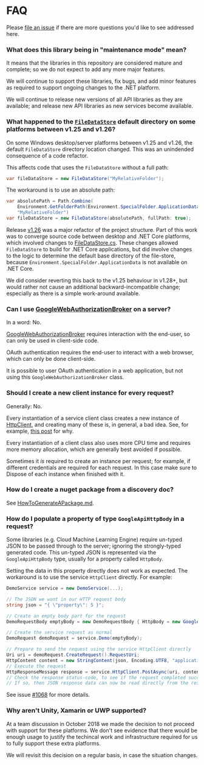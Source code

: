 # FAQ

Please [file an issue](https://github.com/googleapis/google-api-dotnet-client/issues/new) if there are more questions you'd like to see addressed here.

### What does this library being in "maintenance mode" mean?

It means that the libraries in this repository are considered mature and complete; so we do not expect to add any more major features.

We will continue to support these libraries, fix bugs, and add minor features as required to support ongoing changes to the .NET platform.

We will continue to release new versions of all API libraries as they are available; and release new API libraries as new services become available.

### What happened to the [`FileDataStore`](https://github.com/googleapis/google-api-dotnet-client/blob/main/Src/Support/Google.Apis/Util/Store/FileDataStore.cs) default directory on some platforms between v1.25 and v1.26?

On some Windows desktop/server platforms between v1.25 and v1.26, the default `FileDataStore` directory location changed. This was an unindended consequence of a code refactor.

This affects code that uses the `FileDataStore` without a full path:

```C#
var fileDataStore = new FileDataStore("MyRelativeFolder");
```

The workaround is to use an absolute path:
```C#
var absolutePath = Path.Combine(
    Environment.GetFolderPath(Environment.SpecialFolder.ApplicationData),
    "MyRelativeFolder")
var fileDataStore = new FileDataStore(absolutePath, fullPath: true);
```

Release [v1.26](https://github.com/googleapis/google-api-dotnet-client/releases/tag/v1.26.2) was a major refactor of the project structure. Part of this work was to converge source code between desktop and .NET Core platforms, which involved changes to [FileDataStore.cs](https://github.com/googleapis/google-api-dotnet-client/blob/main/Src/Support/Google.Apis/Util/Store/FileDataStore.cs). These changes allowed `FileDataStore` to build for .NET Core applications, but did involve changes to the logic to determine the default base directory of the file-store, because `Environment.SpecialFolder.ApplicationData` is not available on .NET Core.

We did consider reverting this back to the v1.25 behaviour in v1.28+, but would rather not cause an additional backward-incompatible change; especially as there is a simple work-around available. 

### Can I use [GoogleWebAuthorizationBroker](https://github.com/googleapis/google-api-dotnet-client/blob/main/Src/Support/Google.Apis.Auth/OAuth2/GoogleWebAuthorizationBroker.cs) on a server?

In a word: No.

[GoogleWebAuthorizationBroker](https://github.com/googleapis/google-api-dotnet-client/blob/main/Src/Support/Google.Apis.Auth/OAuth2/GoogleWebAuthorizationBroker.cs) requires interaction with the end-user, so can only be used in client-side code.

OAuth authentication requires the end-user to interact with a web browser, which can only be done client-side.

It is possible to user OAuth authentication in a web application, but not using this `GoogleWebAuthorizationBroker` class.

### Should I create a new client instance for every request?

Generally: No.

Every instantiation of a service client class creates a new instance of
[HttpClient](https://msdn.microsoft.com/en-us/library/system.net.http.httpclient(v=vs.118).aspx),
and creating many of these is, in general, a bad idea. See, for example,
[this post](https://aspnetmonsters.com/2016/08/2016-08-27-httpclientwrong/) for why.

Every instantiation of a client class also uses more CPU time and requires more memory allocation,
which are generally best avoided if possible.

Sometimes it *is* required to create an instance per request; for example, if different
credentials are required for each request.
In this case make sure to Dispose of each instance when finished with it.

### How do I create a nuget package from a discovery doc?

See [HowToGenerateAPackage.md](HowToGenerateAPackage.md).

### How do I populate a property of type `GoogleApiHttpBody` in a request?

Some libraries (e.g. Cloud Machine Learning Engine) require un-typed
JSON to be passed through to the server; ignoring the strongly-typed
generated code. This un-typed JSON is represented via the `GoogleApiHttpBody`
type, usually for a property called `HttpBody`.

Setting the data in this property directly does not work as
expected. The workaround is to use the service `HttpClient` directly. For example:

```csharp
DemoService service = new DemoService(...);

// The JSON we want in our HTTP request body
string json = "{ \"property\": 5 }";

// Create an empty body part for the request
DemoRequestBody emptyBody = new DemoRequestBody { HttpBody = new GoogleApiHttpBody() };

// Create the service request as normal
DemoRequest demoRequest = service.Demo(emptyBody);

// Prepare to send the request using the service HttpClient directly
Uri uri = demoRequest.CreateRequest().RequestUri;
HttpContent content = new StringContent(json, Encoding.UTF8, "application/json");
// Execute the request
HttpResponseMessage response = service.HttpClient.PostAsync(uri, content).Result;
// Check the response status-code, to see if the request completed successfully.
// If so, then JSON response data can now be read directly from the response
```

See issue [#1068](https://github.com/googleapis/google-api-dotnet-client/issues/1068) for more details.

### Why aren't Unity, Xamarin or UWP supported?

At a team discussion in October 2018 we made the decision to not proceed with support for these platforms.
We don't see evidence that there would be enough usage to justify the techincal work and
infrastructure required for us to fully support these extra platforms.

We will revisit this decision on a regular basis, in case the situation changes.
